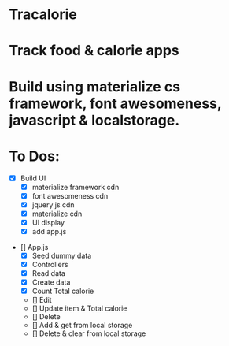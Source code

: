 # Tracalorie
# Track food & calorie apps
# Build using materialize cs framework, font awesomeness, javascript & localstorage.

# To Dos:
  * [x] Build UI
    * [x] materialize framework cdn
    * [x] font awesomeness cdn
    * [x] jquery js cdn
    * [x] materialize cdn
    * [x] UI display
    * [x] add app.js
  * [] App.js
    * [x] Seed dummy data
    * [x] Controllers
    * [x] Read data
    * [x] Create data
    * [x] Count Total calorie
    * [] Edit
    * [] Update item & Total calorie
    * [] Delete
    * [] Add & get from local storage
    * [] Delete & clear from local storage

